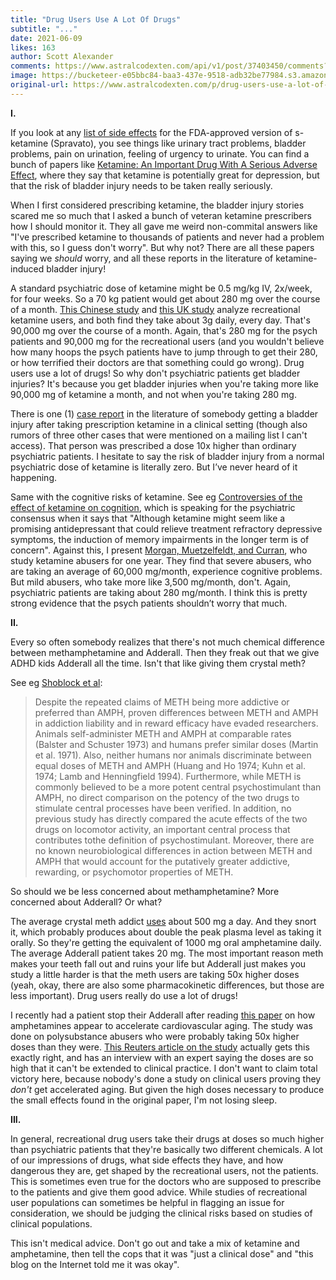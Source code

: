 ```yaml
---
title: "Drug Users Use A Lot Of Drugs"
subtitle: "..."
date: 2021-06-09
likes: 163
author: Scott Alexander
comments: https://www.astralcodexten.com/api/v1/post/37403450/comments?&all_comments=true
image: https://bucketeer-e05bbc84-baa3-437e-9518-adb32be77984.s3.amazonaws.com/public/images/a1bc8403-47ad-41ae-af02-19e4fca7e206_2000x1334.jpeg
original-url: https://www.astralcodexten.com/p/drug-users-use-a-lot-of-drugs
---
```

**I.**

If you look at any [list of side effects](https://www.medicalnewstoday.com/articles/326038#side-effects) for the FDA-approved version of s-ketamine (Spravato), you see things like urinary tract problems, bladder problems, pain on urination, feeling of urgency to urinate. You can find a bunch of papers like [Ketamine: An Important Drug With A Serious Adverse Effect](https://medcraveonline.com/JPCPY/JPCPY-09-00598.pdf), where they say that ketamine is potentially great for depression, but that the risk of bladder injury needs to be taken really seriously.

When I first considered prescribing ketamine, the bladder injury stories scared me so much that I asked a bunch of veteran ketamine prescribers how I should monitor it. They all gave me weird non-commital answers like "I've prescribed ketamine to thousands of patients and never had a problem with this, so I guess don't worry". But why not? There are all these papers saying we _should_ worry, and all these reports in the literature of ketamine-induced bladder injury!

A standard psychiatric dose of ketamine might be 0.5 mg/kg IV, 2x/week, for four weeks. So a 70 kg patient would get about 280 mg over the course of a month. [This Chinese study](https://sci-hub.st/https://www.sciencedirect.com/science/article/abs/pii/S016517811731291X) and [this UK study](https://sci-hub.st/https://onlinelibrary.wiley.com/doi/abs/10.1111/j.1360-0443.2009.02761.x) analyze recreational ketamine users, and both find they take about 3g daily, every day. That's 90,000 mg over the course of a month. Again, that's 280 mg for the psych patients and 90,000 mg for the recreational users (and you wouldn't believe how many hoops the psych patients have to jump through to get their 280, or how terrified their doctors are that something could go wrong). Drug users use a lot of drugs! So why don't psychiatric patients get bladder injuries? It's because you get bladder injuries when you're taking more like 90,000 mg of ketamine a month, and not when you're taking 280 mg.

There is one (1) [case report](https://sci-hub.st/10.1016/j.urology.2007.11.141) in the literature of somebody getting a bladder injury after taking prescription ketamine in a clinical setting (though also rumors of three other cases that were mentioned on a mailing list I can't access). That person was prescribed a dose 10x higher than ordinary psychiatric patients. I hesitate to say the risk of bladder injury from a normal psychiatric dose of ketamine is literally zero. But I’ve never heard of it happening.

Same with the cognitive risks of ketamine. See eg [Controversies of the effect of ketamine on cognition](https://www.ncbi.nlm.nih.gov/pmc/articles/PMC4809869/), which is speaking for the psychiatric consensus when it says that "Although ketamine might seem like a promising antidepressant that could relieve treatment refractory depressive symptoms, the induction of memory impairments in the longer term is of concern". Against this, I present [Morgan, Muetzelfeldt, and Curran](https://sci-hub.st/https://onlinelibrary.wiley.com/doi/abs/10.1111/j.1360-0443.2009.02761.x), who study ketamine abusers for one year. They find that severe abusers, who are taking an average of 60,000 mg/month, experience cognitive problems. But mild abusers, who take more like 3,500 mg/month, don't. Again, psychiatric patients are taking about 280 mg/month. I think this is pretty strong evidence that the psych patients shouldn’t worry that much.

**II.**

Every so often somebody realizes that there's not much chemical difference between methamphetamine and Adderall. Then they freak out that we give ADHD kids Adderall all the time. Isn't that like giving them crystal meth?

See eg [Shoblock et al](https://www.researchgate.net/publication/10983202_Neurochemical_and_behavioral_differences_between_d-methamphetamine_and_d-amphetamine_in_rats):

> Despite the repeated claims of METH being more addictive or preferred than AMPH, proven differences between METH and AMPH in addiction liability and in reward efficacy have evaded researchers. Animals self-administer METH and AMPH at comparable rates (Balster and Schuster 1973) and humans prefer similar doses (Martin et al. 1971). Also, neither humans nor animals discriminate between equal doses of METH and AMPH (Huang and Ho 1974; Kuhn et al. 1974; Lamb and Henningfield 1994). Furthermore, while METH is commonly believed to be a more potent central psychostimulant than AMPH, no direct comparison on the potency of the two drugs to stimulate central processes have been verified. In addition, no previous study has directly compared the acute effects of the two drugs on locomotor activity, an important central process that contributes tothe definition of psychostimulant. Moreover, there are no known neurobiological differences in action between METH and AMPH that would account for the putatively greater addictive, rewarding, or psychomotor properties of METH.

So should we be less concerned about methamphetamine? More concerned about Adderall? Or what?

The average crystal meth addict [uses](https://sci-hub.se/10.1300/j069v21n01_04) about 500 mg a day. And they snort it, which probably produces about double the peak plasma level as taking it orally. So they're getting the equivalent of 1000 mg oral amphetamine daily. The average Adderall patient takes 20 mg. The most important reason meth makes your teeth fall out and ruins your life but Adderall just makes you study a little harder is that the meth users are taking 50x higher doses (yeah, okay, there are also some pharmacokinetic differences, but those are less important). Drug users really do use a lot of drugs!

I recently had a patient stop their Adderall after reading [this paper](https://www.ncbi.nlm.nih.gov/pmc/articles/PMC5307374/) on how amphetamines appear to accelerate cardiovascular aging. The study was done on polysubstance abusers who were probably taking 50x higher doses than they were. [This Reuters article on the study](https://www.reuters.com/article/us-health-amphetamines-heart-aging/speed-and-other-recreational-stimulants-tied-to-heart-damage-idUSKBN15U2FO) actually gets this exactly right, and has an interview with an expert saying the doses are so high that it can't be extended to clinical practice. I don't want to claim total victory here, because nobody's done a study on clinical users proving they _don't_ get accelerated aging. But given the high doses necessary to produce the small effects found in the original paper, I'm not losing sleep.

**III.**

In general, recreational drug users take their drugs at doses so much higher than psychiatric patients that they're basically two different chemicals. A lot of our impressions of drugs, what side effects they have, and how dangerous they are, get shaped by the recreational users, not the patients. This is sometimes even true for the doctors who are supposed to prescribe to the patients and give them good advice. While studies of recreational user populations can sometimes be helpful in flagging an issue for consideration, we should be judging the clinical risks based on studies of clinical populations.

This isn't medical advice. Don't go out and take a mix of ketamine and amphetamine, then tell the cops that it was "just a clinical dose" and "this blog on the Internet told me it was okay".
